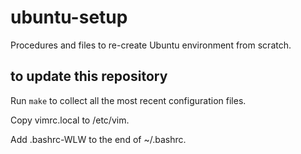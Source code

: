 # ubuntu-setup
Procedures and files to re-create Ubuntu environment from scratch.

## to update this repository
Run `make` to collect all the most recent configuration files.

Copy vimrc.local to /etc/vim.

Add .bashrc-WLW to the end of ~/.bashrc.
